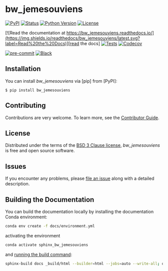 # bw_jemesouviens

[![PyPI](https://img.shields.io/pypi/v/bw_jemesouviens.svg)][pypi status]
[![Status](https://img.shields.io/pypi/status/bw_jemesouviens.svg)][pypi status]
[![Python Version](https://img.shields.io/pypi/pyversions/bw_jemesouviens)][pypi status]
[![License](https://img.shields.io/pypi/l/bw_jemesouviens)][license]

[![Read the documentation at https://bw_jemesouviens.readthedocs.io/](https://img.shields.io/readthedocs/bw_jemesouviens/latest.svg?label=Read%20the%20Docs)][read the docs]
[![Tests](https://github.com/Louis-Liogier/bw_jemesouviens/actions/workflows/python-test.yml/badge.svg)][tests]
[![Codecov](https://codecov.io/gh/Louis-Liogier/bw_jemesouviens/branch/main/graph/badge.svg)][codecov]

[![pre-commit](https://img.shields.io/badge/pre--commit-enabled-brightgreen?logo=pre-commit&logoColor=white)][pre-commit]
[![Black](https://img.shields.io/badge/code%20style-black-000000.svg)][black]

[pypi status]: https://pypi.org/project/bw_jemesouviens/
[read the docs]: https://bw_jemesouviens.readthedocs.io/
[tests]: https://github.com/Louis-Liogier/bw_jemesouviens/actions?workflow=Tests
[codecov]: https://app.codecov.io/gh/Louis-Liogier/bw_jemesouviens
[pre-commit]: https://github.com/pre-commit/pre-commit
[black]: https://github.com/psf/black

## Installation

You can install _bw_jemesouviens_ via [pip] from [PyPI]:

```console
$ pip install bw_jemesouviens
```

## Contributing

Contributions are very welcome.
To learn more, see the [Contributor Guide][Contributor Guide].

## License

Distributed under the terms of the [BSD 3 Clause license][License],
_bw_jemesouviens_ is free and open source software.

## Issues

If you encounter any problems,
please [file an issue][Issue Tracker] along with a detailed description.


<!-- github-only -->

[command-line reference]: https://bw_jemesouviens.readthedocs.io/en/latest/usage.html
[License]: https://github.com/Louis-Liogier/bw_jemesouviens/blob/main/LICENSE
[Contributor Guide]: https://github.com/Louis-Liogier/bw_jemesouviens/blob/main/CONTRIBUTING.md
[Issue Tracker]: https://github.com/Louis-Liogier/bw_jemesouviens/issues


## Building the Documentation

You can build the documentation locally by installing the documentation Conda environment:

```bash
conda env create -f docs/environment.yml
```

activating the environment

```bash
conda activate sphinx_bw_jemesouviens
```

and [running the build command](https://www.sphinx-doc.org/en/master/man/sphinx-build.html#sphinx-build):

```bash
sphinx-build docs _build/html --builder=html --jobs=auto --write-all; open _build/html/index.html
```